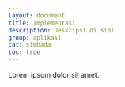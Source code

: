 ```yaml
---
layout: document
title: Implementasi
description: Deskripsi di sini.
group: aplikasi
cat: simbada
toc: true
---
```


Lorem ipsum dolor sit amet.
